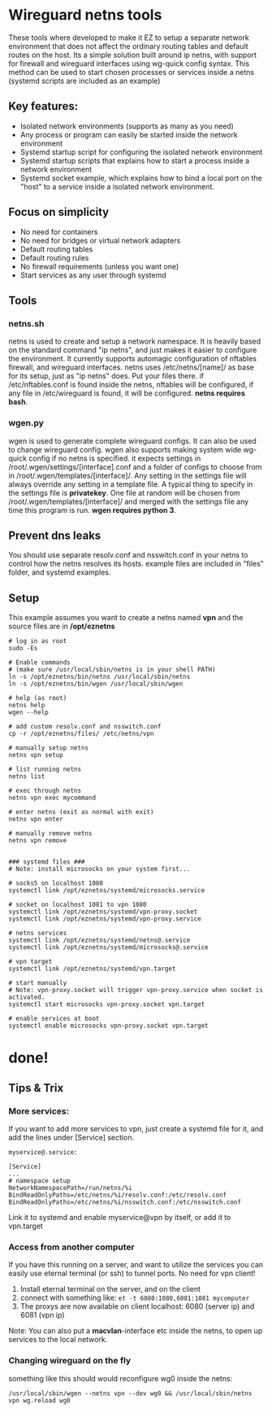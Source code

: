 # Wireguard netns tools
These tools where developed to make it EZ to setup a separate network environment that does not affect the ordinary routing tables and default routes on the host. Its a simple solution built around ip netns, with support for firewall and wireguard interfaces using wg-quick config syntax. This method can be used to start chosen processes or services inside a netns (systemd scripts are included as an example)

## Key features:

* Isolated network environments (supports as many as you need)
* Any process or program can easily be started inside the network environment
* Systemd startup script for configuring the isolated network environment
* Systemd startup scripts that explains how to start a process inside a network environment
* Systemd socket example, which explains how to bind a local port on the "host" to a service inside a isolated network environment.

## Focus on simplicity
* No need for containers
* No need for bridges or virtual network adapters
* Default routing tables
* Default routing rules
* No firewall requirements (unless you want one)
* Start services as any user through systemd

## Tools

### netns.sh

netns is used to create and setup a network namespace. It is heavily based on the standard command "ip netns", and just makes it easier to configure the environment. It currently supports automagic configuration of nftables firewall, and wireguard interfaces. netns uses /etc/netns/[name]/ as base for its setup, just as "ip netns" does. Put your files there. if /etc/nftables.conf is found inside the netns, nftables will be configured, if any file in /etc/wireguard is found, it will be configured. **netns requires bash**.

### wgen.py

wgen is used to generate complete wireguard configs. It can also be used to change wireguard config. wgen also supports making system wide wg-quick config if no netns is specified. it expects settings in /root/.wgen/settings/[interface].conf and a folder of configs to choose from in /root/.wgen/templates/[interface]/. Any setting in the settings file will always override any setting in a template file. A typical thing to specify in the settings file is **privatekey**. One file at random will be chosen from /root/.wgen/templates/[interface]/ and merged with the settings file any time this program is run. **wgen requires python 3**.

## Prevent dns leaks
You should use separate resolv.conf and nsswitch.conf in your netns to control how the netns resolves its hosts. example files are included in "files" folder, and systemd examples.

## Setup
This example assumes you want to create a netns named **vpn** and the source files are in **/opt/eznetns**
    
    # log in as root 
    sudo -Es

    # Enable commands 
    # (make sure /usr/local/sbin/netns is in your shell PATH)
    ln -s /opt/eznetns/bin/netns /usr/local/sbin/netns
    ln -s /opt/eznetns/bin/wgen /usr/local/sbin/wgen
    
    # help (as root)
    netns help
    wgen --help
    
    # add custom resolv.conf and nsswitch.conf
    cp -r /opt/eznetns/files/ /etc/netns/vpn
    
    # manually setup netns
    netns vpn setup
    
    # list running netns
    netns list
    
    # exec through netns
    netns vpn exec mycommand
    
    # enter netns (exit as normal with exit)
    netns vpn enter
    
    # manually remove netns
    netns vpn remove
    
    
    ### systemd files ###
    # Note: install microsocks on your system first...
    
    # socks5 on localhost 1080
    systemctl link /opt/eznetns/systemd/microsocks.service
    
    # socket on localhost 1081 to vpn 1080
    systemctl link /opt/eznetns/systemd/vpn-proxy.socket
    systemctl link /opt/eznetns/systemd/vpn-proxy.service
    
    # netns services
    systemctl link /opt/eznetns/systemd/netns@.service
    systemctl link /opt/eznetns/systemd/microsocks@.service
    
    # vpn target
    systemctl link /opt/eznetns/systemd/vpn.target
    
    # start manually
    # Note: vpn-proxy.socket will trigger vpn-proxy.service when socket is activated.
    systemctl start microsocks vpn-proxy.socket vpn.target
    
    # enable services at boot
    systemctl enable microsocks vpn-proxy.socket vpn.target
    
# done!


## Tips & Trix

### More services:
If you want to add more services to vpn, just create a systemd file for it, and add the lines under [Service] section.

    myservice@.service:
    
    [Service]
    ...
    # namespace setup
    NetworkNamespacePath=/run/netns/%i
    BindReadOnlyPaths=/etc/netns/%i/resolv.conf:/etc/resolv.conf 
    BindReadOnlyPaths=/etc/netns/%i/nsswitch.conf:/etc/nsswitch.conf
    
Link it to systemd and enable myservice@vpn by itself, or add it to vpn.target

### Access from another computer

If you have this running on a server, and want to utilize the services you can easily use eternal terminal (or ssh) to tunnel ports. No need for vpn client!

1. Install eternal terminal on the server, and on the client
2. connect with something like: `et -t 6080:1080,6081:1081 mycomputer`
3. The proxys are now available on client localhost: 6080 (server ip) and 6081 (vpn ip)


Note: You can also put a **macvlan**-interface etc inside the netns, to open up services to the local network.


### Changing wireguard on the fly

something like this should would reconfigure wg0 inside the netns:
    
    /usr/local/sbin/wgen --netns vpn --dev wg0 && /usr/local/sbin/netns vpn wg.reload wg0


   
    


    
    
    
    
    
    
    